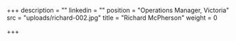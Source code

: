 +++
description = ""
linkedin = ""
position = "Operations Manager, Victoria"
src = "uploads/richard-002.jpg"
title = "Richard McPherson"
weight = 0

+++
